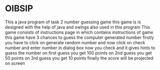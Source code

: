 # OIBSIP
This a java program of task 2 number guessing game
this game is is designed with the help of java and swings also used in this program
This game consists of instructions page in which contains instructions of game
this game have 3 chances to guess the computer generated number
firstly you have to click on generate random number
and now click on check number and enter number in dialog box
now you check and it gives hints to guess the number
on first guess you get 100 points
on 2nd guess you get 50 points
on 3rd guess you get 10 points
finally the score will be projected on screen
